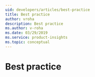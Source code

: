 ```yaml
---
uid: developers/articles/best-practice
title: Best practice
author: vroha
description: Best practice
ms.author: v-roha
ms.date: 03/29/2019
ms.service: product-insights
ms.topic: conceptual
---
```

# Best practice

